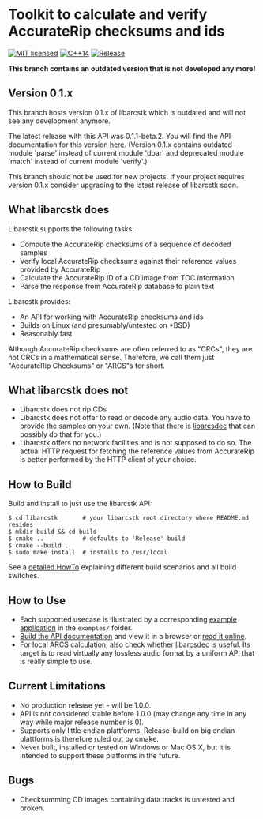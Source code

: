 # Toolkit to calculate and verify AccurateRip checksums and ids

[![MIT licensed](https://img.shields.io/badge/license-MIT-blue.svg)](./LICENSE)
[![C++14](https://img.shields.io/badge/C++-14-darkred.svg)](./DESIGN.md)
[![Release](https://img.shields.io/github/v/release/crf8472/libarcstk?display_name=tag&include_prereleases)](https://github.com/crf8472/libarcstk/releases)

**This branch contains an outdated version that is not developed any more!**


## Version 0.1.x

This branch hosts version 0.1.x of libarcstk which is outdated and will not see
any development anymore.

The latest release with this API was 0.1.1-beta.2. You will find the API
documentation for this version [here][1]. (Version 0.1.x contains
outdated module 'parse' instead of current module 'dbar' and deprecated module
'match' instead of current module 'verify'.)

This branch should not be used for new projects. If your project requires
version 0.1.x consider upgrading to the latest release of libarcstk soon.



## What libarcstk does

Libarcstk supports the following tasks:

- Compute the AccurateRip checksums of a sequence of decoded samples
- Verify local AccurateRip checksums against their reference values provided by
  AccurateRip
- Calculate the AccurateRip ID of a CD image from TOC information
- Parse the response from AccurateRip database to plain text

Libarcstk provides:

- An API for working with AccurateRip checksums and ids
- Builds on Linux (and presumably/untested on *BSD)
- Reasonably fast

Although AccurateRip checksums are often referred to as "CRCs", they are not
CRCs in a mathematical sense. Therefore, we call them just "AccurateRip
Checksums" or "ARCS"s for short.



## What libarcstk does not

- Libarcstk does not rip CDs
- Libarcstk does not offer to read or decode any audio data. You have to
  provide the samples on your own. (Note that there is [libarcsdec][2] that
  can possibly do that for you.)
- Libarcstk offers no network facilities and is not supposed to do so. The
  actual HTTP request for fetching the reference values from AccurateRip is
  better performed by the HTTP client of your choice.



## How to Build

Build and install to just use the libarcstk API:

	$ cd libarcstk       # your libarcstk root directory where README.md resides
	$ mkdir build && cd build
	$ cmake ..           # defaults to 'Release' build
	$ cmake --build .
	$ sudo make install  # installs to /usr/local

See a [detailed HowTo](BUILD.md) explaining different build scenarios and all
build switches.



## How to Use

- Each supported usecase is illustrated by a corresponding [example
  application](./examples/) in the ``examples/`` folder.
- [Build the API
  documentation](BUILD.md#user-content-building-the-api-documentation) and view
  it in a browser or [read it online][1].
- For local ARCS calculation, also check whether [libarcsdec][2] is useful. Its
  target is to read virtually any lossless audio format by a uniform API that is
  really simple to use.



## Current Limitations

- No production release yet - will be 1.0.0.
- API is not considered stable before 1.0.0 (may change any time in any way
  while major release number is 0).
- Supports only little endian plattforms. Release-build on big endian plattforms
  is therefore ruled out by cmake.
- Never built, installed or tested on Windows or Mac OS X, but it is intended to
  support these platforms in the future.



## Bugs

- Checksumming CD images containing data tracks is untested and broken.

[1]: https://crf8472.github.io/libarcstk/0.1.1/
[2]: https://github.com/crf8472/libarcsdec/
